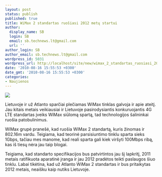```yaml
---
layout: post
status: publish
published: true
title: WiMax 2 standartas ruošiasi 2012 metų startui
author:
  display_name: SB
  login: SB
  email: sb.technews.lt@gmail.com
  url: ''
author_login: SB
author_email: sb.technews.lt@gmail.com
wordpress_id: 5031
wordpress_url: http://localhost/site/new/wimax_2_standartas_ruosiasi_2012_metu_startui/
date: '2010-08-16 15:55:53 +0300'
date_gmt: '2010-08-16 15:55:53 +0300'
categories:
- Naujienos
---
```

<div class="imgright"><img src="http://www.part.lt/img/cc9bd1561b1615dc1deddfdbcbb88ef6350.gif"  /></div>
<p>Lietuvoje ir už Atlanto sparčiai plečiamas WiMax tinklas galvoja ir apie ateitį. Jau kitais metais veikiausiai ir Lietuvoje pasirodysiantis konkuruojantis 4G LTE standartas įveiks WiMax siūlomą spartą, tad technologijos šalininkai ruošia patobulinimus.</p>
<p>WiMax grupė pranešė, kad ruošia WiMax 2 standartą, kuris žinomas ir 802.16m vardu. Teigiama, kad teorinė parsisiuntimo tinklu sparta sieks 1Gbps, tačiau mes manome, kad reali sparta gali kiek viršyti 100Mbps ribą, kas iš tiesų nėra jau taip blogai.</p>
<p>Teigiama, kad standarto specifikacijos bus patvirtintos jau šį lapkritį, 2011 metais ratifikuota aparatinė įranga ir jau 2012 pradėtos teikti paslaugos šiuo tinklu. Labai tikėtina, kad už Atlanto WiMax 2 standartas ir bus pritaikytas 2012 metais, neaišku kaip nutiks Lietuvoje.<br /></p>
